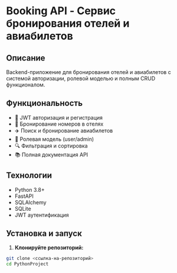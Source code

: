 # Booking API - Сервис бронирования отелей и авиабилетов

## Описание
Backend-приложение для бронирования отелей и авиабилетов с системой авторизации, ролевой моделью и полным CRUD функционалом.

## Функциональность
- 🔐 JWT авторизация и регистрация
- 🏨 Бронирование номеров в отелях
- ✈️ Поиск и бронирование авиабилетов
- 👥 Ролевая модель (user/admin)
- 🔍 Фильтрация и сортировка
- 📚 Полная документация API

## Технологии
- Python 3.8+
- FastAPI
- SQLAlchemy
- SQLite
- JWT аутентификация

## Установка и запуск

1. **Клонируйте репозиторий:**
```bash
git clone <ссылка-на-репозиторий>
cd PythonProject